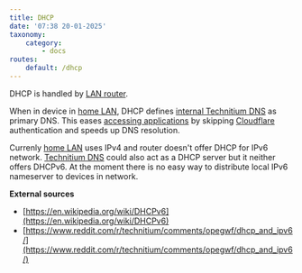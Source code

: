 ```yaml
---
title: DHCP
date: '07:38 20-01-2025'
taxonomy:
    category:
        - docs
routes:
    default: /dhcp
---
```


DHCP is handled by [LAN router](/lan).

When in device in [home LAN](/lan), DHCP defines [internal Technitium DNS](/technitium-dns) as primary DNS. This eases [accessing applications](/access-to-applications) by skipping [Cloudflare](/cloudflare) authentication and speeds up DNS resolution.

Currenly [home LAN](/lan) uses IPv4 and router doesn't offer DHCP for IPv6 network. [Technitium DNS](/technitium-dns) could also act as a DHCP server but it neither offers DHCPv6. At the moment there is no easy way to distribute local IPv6 nameserver to devices in network.

**External sources**
* [https://en.wikipedia.org/wiki/DHCPv6](https://en.wikipedia.org/wiki/DHCPv6)
* [https://www.reddit.com/r/technitium/comments/opegwf/dhcp_and_ipv6/](https://www.reddit.com/r/technitium/comments/opegwf/dhcp_and_ipv6/)